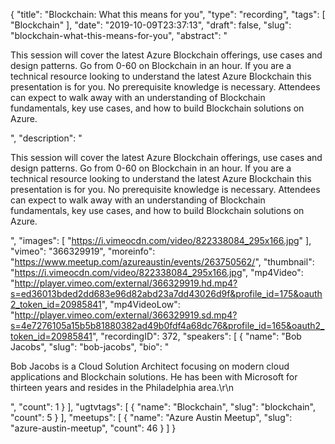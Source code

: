 {
  "title": "Blockchain: What this means for you",
  "type": "recording",
  "tags": [
    "Blockchain"
  ],
  "date": "2019-10-09T23:37:13",
  "draft": false,
  "slug": "blockchain-what-this-means-for-you",
  "abstract": "<p>This session will cover the latest Azure Blockchain offerings, use cases and design patterns. Go from 0-60 on Blockchain in an hour. If you are a technical resource looking to understand the latest Azure Blockchain this presentation is for you. No prerequisite knowledge is necessary. Attendees can expect to walk away with an understanding of Blockchain fundamentals, key use cases, and how to build Blockchain solutions on Azure.</p>",
  "description": "<p>This session will cover the latest Azure Blockchain offerings, use cases and design patterns. Go from 0-60 on Blockchain in an hour. If you are a technical resource looking to understand the latest Azure Blockchain this presentation is for you. No prerequisite knowledge is necessary. Attendees can expect to walk away with an understanding of Blockchain fundamentals, key use cases, and how to build Blockchain solutions on Azure.</p>",
  "images": [
    "https://i.vimeocdn.com/video/822338084_295x166.jpg"
  ],
  "vimeo": "366329919",
  "moreinfo": "https://www.meetup.com/azureaustin/events/263750562/",
  "thumbnail": "https://i.vimeocdn.com/video/822338084_295x166.jpg",
  "mp4Video": "http://player.vimeo.com/external/366329919.hd.mp4?s=ed36013bded2dd683e96d82abd23a7dd43026d9f&profile_id=175&oauth2_token_id=20985841",
  "mp4VideoLow": "http://player.vimeo.com/external/366329919.sd.mp4?s=4e7276105a15b5b81880382ad49b0fdf4a68dc76&profile_id=165&oauth2_token_id=20985841",
  "recordingID": 372,
  "speakers": [
    {
      "name": "Bob Jacobs",
      "slug": "bob-jacobs",
      "bio": "<p>Bob Jacobs is a Cloud Solution Architect focusing on modern cloud applications and Blockchain solutions. He has been with Microsoft for thirteen years and resides in the Philadelphia area.\r\n</p>",
      "count": 1
    }
  ],
  "ugtvtags": [
    {
      "name": "Blockchain",
      "slug": "blockchain",
      "count": 5
    }
  ],
  "meetups": [
    {
      "name": "Azure Austin Meetup",
      "slug": "azure-austin-meetup",
      "count": 46
    }
  ]
}